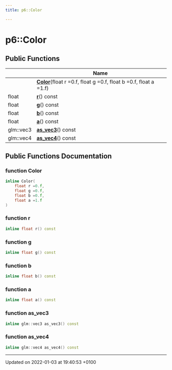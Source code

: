 ```yaml
---
title: p6::Color

---
```


# p6::Color





## Public Functions

|                | Name           |
| -------------- | -------------- |
| | **[Color](/api/Classes/classp6_1_1_color#function-color)**(float r =0.f, float g =0.f, float b =0.f, float a =1.f) |
| float | **[r](/api/Classes/classp6_1_1_color#function-r)**() const |
| float | **[g](/api/Classes/classp6_1_1_color#function-g)**() const |
| float | **[b](/api/Classes/classp6_1_1_color#function-b)**() const |
| float | **[a](/api/Classes/classp6_1_1_color#function-a)**() const |
| glm::vec3 | **[as_vec3](/api/Classes/classp6_1_1_color#function-as-vec3)**() const |
| glm::vec4 | **[as_vec4](/api/Classes/classp6_1_1_color#function-as-vec4)**() const |

## Public Functions Documentation

### function Color

```cpp
inline Color(
    float r =0.f,
    float g =0.f,
    float b =0.f,
    float a =1.f
)
```


### function r

```cpp
inline float r() const
```


### function g

```cpp
inline float g() const
```


### function b

```cpp
inline float b() const
```


### function a

```cpp
inline float a() const
```


### function as_vec3

```cpp
inline glm::vec3 as_vec3() const
```


### function as_vec4

```cpp
inline glm::vec4 as_vec4() const
```


-------------------------------

Updated on 2022-01-03 at 19:40:53 +0100